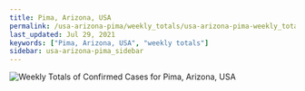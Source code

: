 ```yaml
---
title: Pima, Arizona, USA
permalink: /usa-arizona-pima/weekly_totals/usa-arizona-pima-weekly_totals.html
last_updated: Jul 29, 2021
keywords: ["Pima, Arizona, USA", "weekly totals"]
sidebar: usa-arizona-pima_sidebar
---
```


![Weekly Totals of Confirmed Cases for Pima, Arizona, USA](/covid_tracker/images/graphs/usa-arizona-pima-weekly_totals_graph.png)
